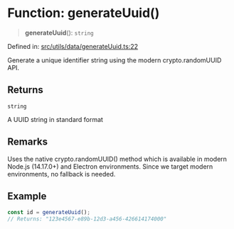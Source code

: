 # Function: generateUuid()

> **generateUuid**(): `string`

Defined in: [src/utils/data/generateUuid.ts:22](https://github.com/Nick2bad4u/Uptime-Watcher/blob/2a45eeb1723f8f7089001af2c92aa07d82dfe7e4/src/utils/data/generateUuid.ts#L22)

Generate a unique identifier string using the modern crypto.randomUUID API.

## Returns

`string`

A UUID string in standard format

## Remarks

Uses the native crypto.randomUUID() method which is available in modern
Node.js (14.17.0+) and Electron environments. Since we target modern
environments, no fallback is needed.

## Example

```typescript
const id = generateUuid();
// Returns: "123e4567-e89b-12d3-a456-426614174000"
```
